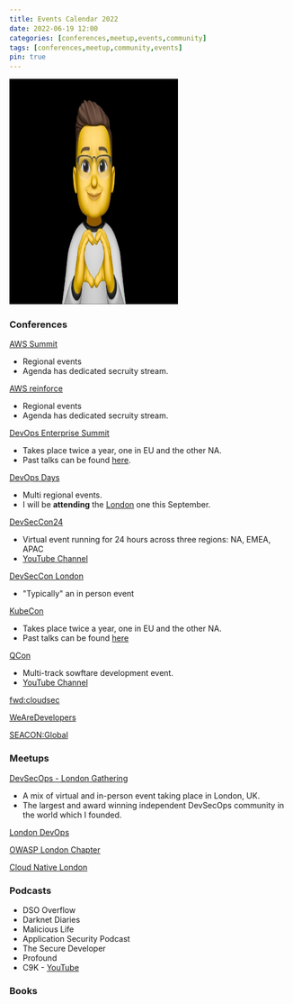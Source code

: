 ```yaml
---
title: Events Calendar 2022
date: 2022-06-19 12:00
categories: [conferences,meetup,events,community]
tags: [conferences,meetup,community,events]
pin: true
---
```

<img src="/assets/MM01.png" 
    alt="Picture" 
    width="300" 
    height="400" 
     />


### Conferences
[AWS Summit](https://aws.amazon.com/events/summits/?awsf.events-location=*all&awsf.events-series=*all)
* Regional events
* Agenda has dedicated secruity stream.

[AWS reinforce](https://reinforce.awsevents.com/)
* Regional events
* Agenda has dedicated secruity stream.

[DevOps Enterprise Summit](https://events.itrevolution.com/)
* Takes place twice a year, one in EU and the other NA.
* Past talks can be found [here](https://videos.itrevolution.com/).

[DevOps Days](https://devopsdays.org/)
* Multi regional events.
* I will be **attending** the [London](https://devopsdays.org/events/2022-london/welcome/) one this September.

[DevSecCon24](https://www.devseccon.com/events/devseccon24)
* Virtual event running for 24 hours across three regions: NA, EMEA, APAC
* [YouTube Channel](https://www.youtube.com/c/DevSecCon)

[DevSecCon London](https://www.devseccon.com/events/london)
* "Typically" an in person event

[KubeCon](https://events.linuxfoundation.org/?_sf_s=kubecon)
* Takes place twice a year, one in EU and the other NA.
* Past talks can be found [here](https://www.youtube.com/c/cloudnativefdn)

[QCon](https://qconferences.com/)
* Multi-track sowftare development event.
* [YouTube Channel](https://www.youtube.com/nctv/featured)

[fwd:cloudsec](https://fwdcloudsec.org/)

[WeAreDevelopers](https://www.wearedevelopers.com/world-congress/)

[SEACON:Global](https://www.seacom.online/)

### Meetups
[DevSecOps - London Gathering](https://dsolg.com/)
* A mix of virtual and in-person event taking place in London, UK.
* The largest and award winning independent DevSecOps community in the world which I founded.

[London DevOps](https://www.meetup.com/london-devops/)

[OWASP London Chapter](https://www.meetup.com/owasp-london/)

[Cloud Native London](https://www.meetup.com/cloud-native-london/)

### Podcasts
* DSO Overflow
* Darknet Diaries
* Malicious Life
* Application Security Podcast
* The Secure Developer
* Profound
* C9K - [YouTube](https://www.youtube.com/channel/UCuj1ByVjn4uagdu4vE82LgA)




### Books